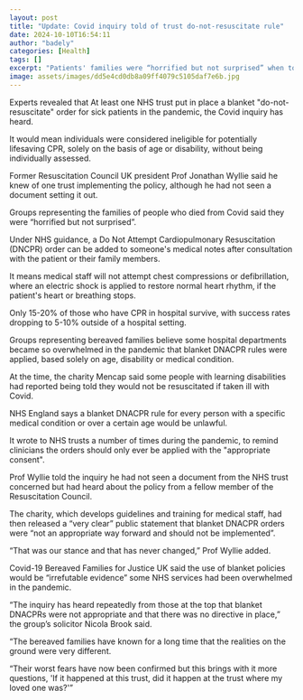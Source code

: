 ```yaml
---
layout: post
title: "Update: Covid inquiry told of trust do-not-resuscitate rule"
date: 2024-10-10T16:54:11
author: "badely"
categories: [Health]
tags: []
excerpt: "Patients' families were “horrified but not surprised” when told the blanket policy had been in place."
image: assets/images/dd5e4cd0db8a09ff4079c5105daf7e6b.jpg
---
```


Experts revealed that At least one NHS trust put in place a blanket "do-not-resuscitate" order for sick patients in the pandemic, the Covid inquiry has heard.

It would mean individuals were considered ineligible for potentially lifesaving CPR, solely on the basis of age or disability, without being individually assessed.

Former Resuscitation Council UK president Prof Jonathan Wyllie said he knew of one trust implementing the policy, although he had not seen a document setting it out.

Groups representing the families of people who died from Covid said they were “horrified but not surprised”.

Under NHS guidance, a Do Not Attempt Cardiopulmonary Resuscitation  (DNCPR) order can be added to someone's medical notes after consultation with the patient or their family members.

It means medical staff will not attempt chest compressions or defibrillation, where an electric shock is applied to restore normal heart rhythm, if the patient's heart or breathing stops.

Only 15-20% of those who have CPR in hospital survive, with success rates dropping to 5-10% outside of a hospital setting.

Groups representing bereaved families believe some hospital departments became so overwhelmed in the pandemic that blanket DNACPR rules were applied, based solely on age, disability or medical condition.

At the time, the charity Mencap said some people with learning disabilities had reported being told they would not be resuscitated if taken ill with Covid.

NHS England says a blanket DNACPR rule for every person with a specific medical condition or over a certain age would be unlawful.

It wrote to NHS trusts a number of times during the pandemic, to remind clinicians the orders should only ever be applied with the "appropriate consent".

Prof Wyllie told the inquiry he had not seen a document from the NHS trust concerned but had heard about the policy from a fellow member of the Resuscitation Council.

The charity, which develops guidelines and training for medical staff, had then released a “very clear” public statement that blanket DNACPR orders were “not an appropriate way forward and should not be implemented”.

“That was our stance and that has never changed,” Prof Wyllie added.

Covid-19 Bereaved Families for Justice UK said the use of blanket policies would be “irrefutable evidence” some NHS services had been overwhelmed in the pandemic.

“The inquiry has heard repeatedly from those at the top that blanket DNACPRs were not appropriate and that there was no directive in place,” the group’s solicitor Nicola Brook said.

“The bereaved families have known for a long time that the realities on the ground were very different.

“Their worst fears have now been confirmed but this brings with it more questions, 'If it happened at this trust, did it happen at the trust where my loved one was?'”

